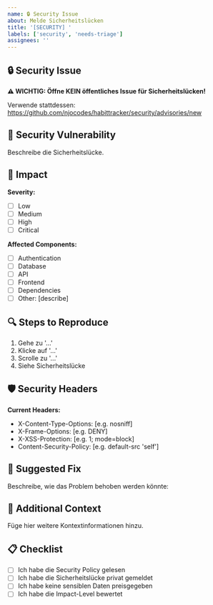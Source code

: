 ```yaml
---
name: 🔒 Security Issue
about: Melde Sicherheitslücken
title: '[SECURITY] '
labels: ['security', 'needs-triage']
assignees: ''
---
```


## 🔒 Security Issue

**⚠️ WICHTIG: Öffne KEIN öffentliches Issue für Sicherheitslücken!**

Verwende stattdessen: https://github.com/njocodes/habittracker/security/advisories/new

## 🚨 Security Vulnerability

Beschreibe die Sicherheitslücke.

## 🎯 Impact

**Severity:**
- [ ] Low
- [ ] Medium
- [ ] High
- [ ] Critical

**Affected Components:**
- [ ] Authentication
- [ ] Database
- [ ] API
- [ ] Frontend
- [ ] Dependencies
- [ ] Other: [describe]

## 🔍 Steps to Reproduce

1. Gehe zu '...'
2. Klicke auf '...'
3. Scrolle zu '...'
4. Siehe Sicherheitslücke

## 🛡️ Security Headers

**Current Headers:**
- X-Content-Type-Options: [e.g. nosniff]
- X-Frame-Options: [e.g. DENY]
- X-XSS-Protection: [e.g. 1; mode=block]
- Content-Security-Policy: [e.g. default-src 'self']

## 🔧 Suggested Fix

Beschreibe, wie das Problem behoben werden könnte:

## 📝 Additional Context

Füge hier weitere Kontextinformationen hinzu.

## 📋 Checklist

- [ ] Ich habe die Security Policy gelesen
- [ ] Ich habe die Sicherheitslücke privat gemeldet
- [ ] Ich habe keine sensiblen Daten preisgegeben
- [ ] Ich habe die Impact-Level bewertet
